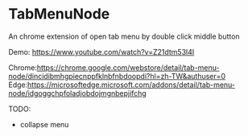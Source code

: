 # TabMenuNode
An chrome extension of open tab menu by double click middle button

Demo: https://www.youtube.com/watch?v=Z21dtm53l4I<br>

Chrome:https://chrome.google.com/webstore/detail/tab-menu-node/dincidibmhgpiecnppfklnbfnbdoopdi?hl=zh-TW&authuser=0<br>
Edge:https://microsoftedge.microsoft.com/addons/detail/tab-menu-node/idgoggchpfoladjobdojmgnbepjifchg

TODO:
* collapse menu
